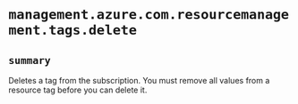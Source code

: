 # `management.azure.com.resourcemanagement.tags.delete`

## `summary`
Deletes a tag from the subscription. You must remove all values from a resource tag before you can delete it.


